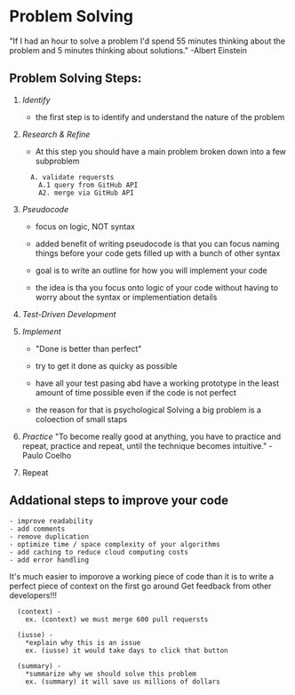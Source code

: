# Problem Solving
"If I had an hour to solve a problem I'd spend 55 minutes thinking
about the problem and 5 minutes thinking about solutions."
-Albert Einstein

## Problem Solving Steps:
  1. _Identify_
      - the first step is to identify and understand the nature of the problem

  2.  _Research & Refine_
      - At this step you should have a main problem broken down into a few subproblem

      ```ex. 1. merge 600 PRs
        A. validate requersts
          A.1 query from GitHub API
          A2. merge via GitHub API
      ```

  3. _Pseudocode_
      - focus on logic, NOT syntax

      - added benefit of writing pseudocode is that you can focus naming things before
          your code gets filled up with a bunch of other syntax

      - goal is to write an outline for how you will implement your code

      - the idea is tha you focus onto logic of your code without having to worry
          about the syntax or implementiation details

  4. _Test-Driven Development_

  5. _Implement_
      - "Done is better than perfect"

      - try to get it done as quicky as possible

      - have all your test pasing abd have a working prototype in the least amount
          of time possible even if the code is not perfect

      - the reason for that is psychological Solving a big problem is a coloection of small staps

  6. _Practice_
      "To become really good at anything, you have to practice and repeat, practice and repeat,
        until the technique becomes intuitive."
        -Paulo Coelho

  7. Repeat

  ## Addational steps to improve your code
    - improve readability
    - add comments
    - remove duplication
    - optimize time / space complexity of your algorithms
    - add caching to reduce cloud computing costs
    - add error handling

It's much easier to imporove a working piece of code than it is to write a perfect piece of context on the first go around
Get feedback from other developers!!!

```Problem Statement
  (context) -
    ex. (context) we must merge 600 pull requersts
    
  (iusse) - 
    *explain why this is an issue
    ex. (iusse) it would take days to click that button
    
  (summary) -
    *summarize why we should solve this problem
    ex. (summary) it will save us millions of dollars
```